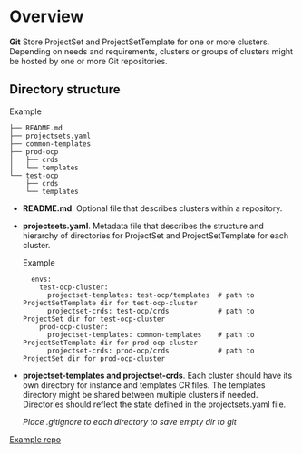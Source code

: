 # Overview

**Git** Store ProjectSet and ProjectSetTemplate for one or more clusters.
Depending on needs and requirements, clusters or groups of clusters might be hosted by one or more Git repositories.

## Directory structure 

Example

```
├── README.md
├── projectsets.yaml
├── common-templates
├── prod-ocp
│   ├── crds
│   └── templates
└── test-ocp
    ├── crds
    └── templates
```

- **README.md**. Optional file that describes clusters within a repository.

- **projectsets.yaml**. Metadata file that describes the structure and hierarchy of directories for ProjectSet and ProjectSetTemplate for each cluster.

    Example

        envs:
          test-ocp-cluster:
            projectset-templates: test-ocp/templates  # path to ProjectSetTemplate dir for test-ocp-cluster
            projectset-crds: test-ocp/crds            # path to ProjectSet dir for test-ocp-cluster
          prod-ocp-cluster:
            projectset-templates: common-templates    # path to ProjectSetTemplate dir for prod-ocp-cluster
            projectset-crds: prod-ocp/crds            # path to ProjectSet dir for prod-ocp-cluster

- **projectset-templates and projectset-crds**. Each cluster should have its own directory for instance and templates CR files. The templates directory might be shared between multiple clusters if needed. Directories should reflect the state defined in the projectsets.yaml file.

    *Place .gitignore to each directory to save empty dir to git*

[Example repo](https://github.com/migrx-io/projectset-crds)



